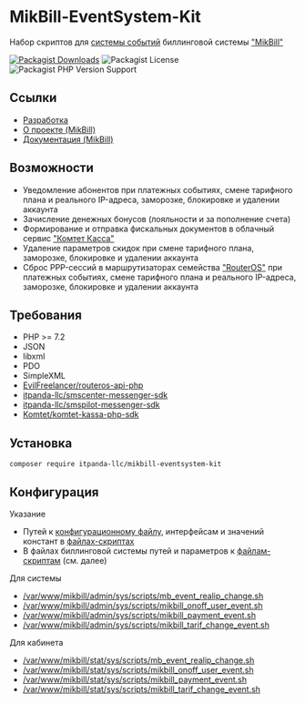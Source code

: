 # MikBill-EventSystem-Kit

Набор скриптов для [системы событий](https://wiki.mikbill.pro/billing/configuration/events) биллинговой системы ["MikBill"](https://mikbill.pro)

[![Packagist Downloads](https://img.shields.io/packagist/dt/itpanda-llc/mikbill-eventsystem-kit)](https://packagist.org/packages/itpanda-llc/mikbill-eventsystem-kit/stats)
![Packagist License](https://img.shields.io/packagist/l/itpanda-llc/mikbill-eventsystem-kit)
![Packagist PHP Version Support](https://img.shields.io/packagist/php-v/itpanda-llc/mikbill-eventsystem-kit)

## Ссылки

* [Разработка](https://github.com/itpanda-llc)
* [О проекте (MikBill)](https://mikbill.pro)
* [Документация (MikBill)](https://wiki.mikbill.pro)

## Возможности

* Уведомление абонентов при платежных событиях, смене тарифного плана и реального IP-адреса, заморозке, блокировке и удалении аккаунта
* Зачисление денежных бонусов (лояльности и за пополнение счета)
* Формирование и отправка фискальных документов в облачный сервис ["Комтет Касса"](https://kassa.komtet.ru)
* Удаление параметров скидок при смене тарифного плана, заморозке, блокировке и удалении аккаунта
* Сброс PPP-сессий в маршрутизаторах семейства ["RouterOS"](https://mikrotik.com/software) при платежных событиях, смене тарифного плана и реального IP-адреса, заморозке, блокировке и удалении аккаунта

## Требования

* PHP >= 7.2
* JSON
* libxml
* PDO
* SimpleXML
* [EvilFreelancer/routeros-api-php](https://github.com/EvilFreelancer/routeros-api-php)
* [itpanda-llc/smscenter-messenger-sdk](https://github.com/itpanda-llc/smscenter-messenger-sdk)
* [itpanda-llc/smspilot-messenger-sdk](https://github.com/itpanda-llc/smspilot-messenger-sdk)
* [Komtet/komtet-kassa-php-sdk](https://github.com/Komtet/komtet-kassa-php-sdk)

## Установка

```shell script
composer require itpanda-llc/mikbill-eventsystem-kit
```

## Конфигурация

Указание

* Путей к [конфигурационному файлу](https://wiki.mikbill.pro/billing/config_file), интерфейсам и значений констант в [файлах-скриптах](scripts)
* В файлах биллинговой системы путей и параметров к [файлам-скриптам](scripts) (см. далее)

Для системы

* [/var/www/mikbill/admin/sys/scripts/mb_event_realip_change.sh](examples/www/mikbill/admin/sys/scripts/mb_event_realip_change.sh)
* [/var/www/mikbill/admin/sys/scripts/mikbill_onoff_user_event.sh](examples/www/mikbill/admin/sys/scripts/mikbill_onoff_user_event.sh)
* [/var/www/mikbill/admin/sys/scripts/mikbill_payment_event.sh](examples/www/mikbill/admin/sys/scripts/mikbill_payment_event.sh)
* [/var/www/mikbill/admin/sys/scripts/mikbill_tarif_change_event.sh](examples/www/mikbill/admin/sys/scripts/mikbill_tarif_change_event.sh)

Для кабинета

* [/var/www/mikbill/stat/sys/scripts/mb_event_realip_change.sh](examples/www/mikbill/stat/sys/scripts/mb_event_realip_change.sh)
* [/var/www/mikbill/stat/sys/scripts/mikbill_onoff_user_event.sh](examples/www/mikbill/stat/sys/scripts/mikbill_onoff_user_event.sh)
* [/var/www/mikbill/stat/sys/scripts/mikbill_payment_event.sh](examples/www/mikbill/stat/sys/scripts/mikbill_payment_event.sh)
* [/var/www/mikbill/stat/sys/scripts/mikbill_tarif_change_event.sh](examples/www/mikbill/stat/sys/scripts/mikbill_tarif_change_event.sh)
